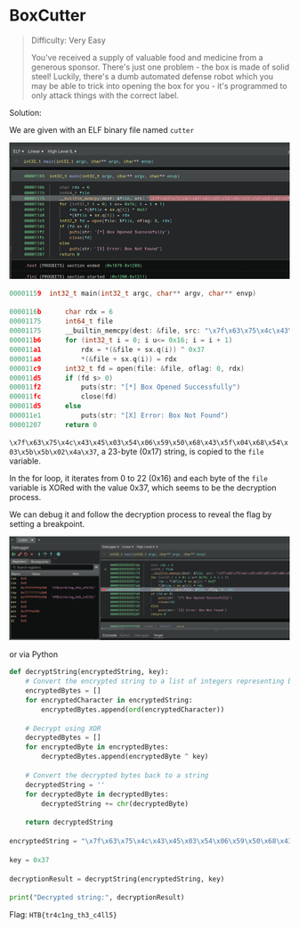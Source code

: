 # BoxCutter

> Difficulty: Very Easy
>
> You've received a supply of valuable food and medicine from a generous sponsor. There's just one problem - the box is made of solid steel! Luckily, there's a dumb automated defense robot which you may be able to trick into opening the box for you - it's programmed to only attack things with the correct label.

Solution:

We are given with an ELF binary file named `cutter`

![image](1.png)

```c
00001159  int32_t main(int32_t argc, char** argv, char** envp)

0000116b      char rdx = 6
00001175      int64_t file
00001175      __builtin_memcpy(dest: &file, src: "\x7f\x63\x75\x4c\x43\x45\x03\x54\x06\x59\x50\x68\x43\x5f\x04\x68\x54\x03\x5b\x5b\x02\x4a\x37", n: 0x17)
000011b6      for (int32_t i = 0; i u<= 0x16; i = i + 1)
000011a1          rdx = *(&file + sx.q(i)) ^ 0x37
000011a8          *(&file + sx.q(i)) = rdx
000011c9      int32_t fd = open(file: &file, oflag: 0, rdx)
000011d5      if (fd s> 0)
000011f2          puts(str: "[*] Box Opened Successfully")
000011fc          close(fd)
000011d5      else
000011e1          puts(str: "[X] Error: Box Not Found")
00001207      return 0
```

`\x7f\x63\x75\x4c\x43\x45\x03\x54\x06\x59\x50\x68\x43\x5f\x04\x68\x54\x03\x5b\x5b\x02\x4a\x37`, a 23-byte (0x17) string, is copied to the `file` variable.

In the for loop, it iterates from 0 to 22 (0x16) and each byte of the `file` variable is XORed with the value 0x37, which seems to be the decryption process.

We can debug it and follow the decryption process to reveal the flag by setting a breakpoint.

![image](2.png)

or via Python

```Python
def decryptString(encryptedString, key):
    # Convert the encrypted string to a list of integers representing byte values
    encryptedBytes = []
    for encryptedCharacter in encryptedString:
        encryptedBytes.append(ord(encryptedCharacter))

    # Decrypt using XOR
    decryptedBytes = []
    for encryptedByte in encryptedBytes:
        decryptedBytes.append(encryptedByte ^ key)

    # Convert the decrypted bytes back to a string
    decryptedString = ''
    for decryptedByte in decryptedBytes:
        decryptedString += chr(decryptedByte)

    return decryptedString

encryptedString = "\x7f\x63\x75\x4c\x43\x45\x03\x54\x06\x59\x50\x68\x43\x5f\x04\x68\x54\x03\x5b\x5b\x02\x4a\x37"

key = 0x37

decryptionResult = decryptString(encryptedString, key)

print("Decrypted string:", decryptionResult)
```

Flag: `HTB{tr4c1ng_th3_c4ll5}`
